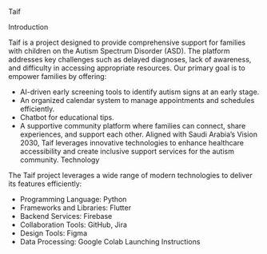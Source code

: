 Taif

Introduction

Taif is a project designed to provide comprehensive support for families with children on the Autism Spectrum Disorder (ASD). The platform addresses key challenges such as delayed diagnoses, lack of awareness, and difficulty in accessing appropriate resources.
Our primary goal is to empower families by offering:
* AI-driven early screening tools to identify autism signs at an early stage.
* An organized calendar system to manage appointments and schedules efficiently.
* Chatbot for educational tips.
* A supportive community platform where families can connect, share experiences, and support each other.
Aligned with Saudi Arabia’s Vision 2030, Taif leverages innovative technologies to enhance healthcare accessibility and create inclusive support services for the autism community.
Technology

The Taif project leverages a wide range of modern technologies to deliver its features efficiently:
* Programming Language: Python
* Frameworks and Libraries: Flutter
* Backend Services: Firebase
* Collaboration Tools: GitHub, Jira
* Design Tools: Figma
* Data Processing: Google Colab
Launching Instructions
